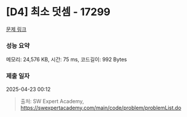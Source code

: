 # [D4] 최소 덧셈 - 17299 

[문제 링크](https://swexpertacademy.com/main/code/problem/problemDetail.do?contestProbId=AYe7x0DKBJADFARP) 

### 성능 요약

메모리: 24,576 KB, 시간: 75 ms, 코드길이: 992 Bytes

### 제출 일자

2025-04-23 00:12



> 출처: SW Expert Academy, https://swexpertacademy.com/main/code/problem/problemList.do